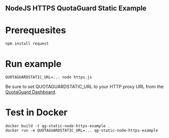 NodeJS HTTPS QuotaGuard Static Example
--

# Prerequesites
```
npm install request
```

# Run example
```
QUOTAGUARDSTATIC_URL=... node https.js
```

Be sure to set QUOTAGUARDSTATIC_URL to your HTTP proxy URL from the [QuotaGuard Dashboard](https://www.quotaguard.com/setup/outbound).

# Test in Docker
```
docker build -t qg-static-node-https-example .
docker run -e QUOTAGUARDSTATIC_URL=... qg-static-node-https-example
```
